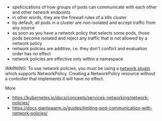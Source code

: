* speficications of how groups of pods can communicate with each other and other network endpoints
* in other words, they are the firewall rules of a k8s cluster
* by default, all pods in a cluster are non-isolated and accept traffic from any source
* as soon as you have a network policy that selects some pods, those pods become isolated and reject any traffic that is not allowed by a network policy
* network policies are additive, i.e. they don't conflict and evaluation order has no effect
* network policies are effective only within a namespace

*WARNING*: To use network policies, you must be using a [network plugin](https://kubernetes.io/docs/concepts/extend-kubernetes/compute-storage-net/network-plugins/) which supports NetworkPolicy. Creating a NetworkPolicy resource without a controller that implements it will have no effect.

More

* https://kubernetes.io/docs/concepts/services-networking/network-policies/
* https://docs.giantswarm.io/guides/limiting-pod-communication-with-network-policies/
